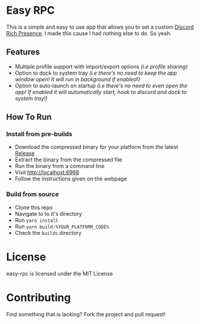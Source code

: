 # Easy RPC

This is a simple and easy to use app that allows you to set a custom [Discord Rich Presence](https://discord.com/rich-presence).
I made this cause I had nothing else to do. So yeah.

## Features
- Multiple profile support with import/export options *(i.e profile sharing)*
- Option to dock to system tray *(i.e there's no need to keep the app window open! It will run in background if enabled!)*
- Option to auto-launch on startup *(i.e there's no need to even open the app! If enabled it will automatically start, hook to discord and dock to system tray!)*

## How To Run

### Install from pre-builds
- Download the compressed binary for your platform from the latest [Release](https://github.com/amitojsingh366/easy-rpc/releases)
- Extract the binary from the compressed file
- Run the binary from a command line
- Visit [http://localhost:6968](http://localhost:6968)
- Follow the instructions given on the webpage

### Build from source
- Clone this repo
- Navigate to to it's directory
- Run `yarn install`
- Run `yarn build:%YOUR_PLATFORM_CODE%`
- Check the `builds` directory

# License
easy-rpc is licensed under the MIT License

# Contributing
Find something that is lacking? Fork the project and pull request!

